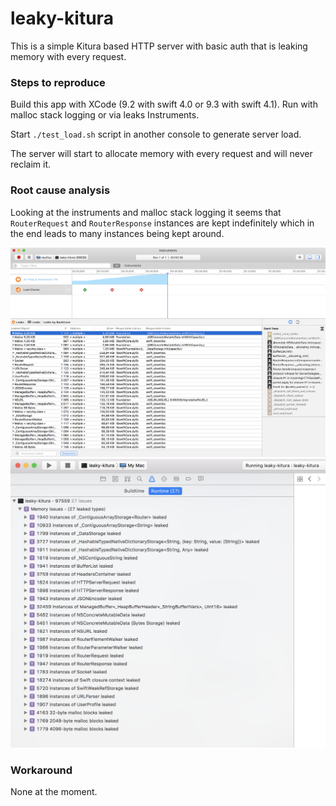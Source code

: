 # leaky-kitura

This is a simple Kitura based HTTP server with basic auth that is leaking memory with every request.

### Steps to reproduce

Build this app with XCode (9.2 with swift 4.0 or 9.3 with swift 4.1). Run with malloc stack logging or via leaks Instruments.

Start ``./test_load.sh`` script in another console to generate server load.

The server will start to allocate memory with every request and will never reclaim it.

### Root cause analysis

Looking at the instruments and malloc stack logging it seems that ``RouterRequest`` and ``RouterResponse`` instances are kept indefinitely which in the end leads to many instances being kept around.

![](Instruments.png?raw=true "Profiling Kitura with Leaks Instrument")
![](XCodeMallocDebugger.png?raw=true "Profiling Kitura with XCode Malloc Debugger")

### Workaround

None at the moment.
